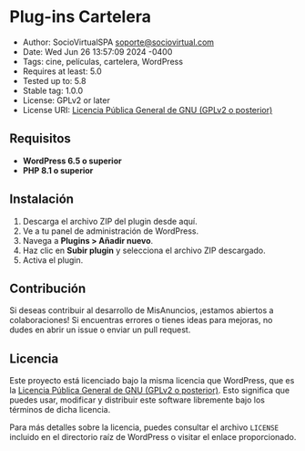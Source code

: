 # Plug-ins Cartelera

- Author: SocioVirtualSPA <soporte@sociovirtual.com>
- Date:   Wed Jun 26 13:57:09 2024 -0400
- Tags: cine, películas, cartelera, WordPress
- Requires at least: 5.0
- Tested up to: 5.8
- Stable tag: 1.0.0
- License: GPLv2 or later
- License URI: [Licencia Pública General de GNU (GPLv2 o posterior)](https://www.gnu.org/licenses/gpl-2.0.html)

## Requisitos

- **WordPress 6.5 o superior**
- **PHP 8.1 o superior**

## Instalación

1. Descarga el archivo ZIP del plugin desde aquí.
2. Ve a tu panel de administración de WordPress.
3. Navega a **Plugins > Añadir nuevo**.
4. Haz clic en **Subir plugin** y selecciona el archivo ZIP descargado.
5. Activa el plugin.


## Contribución

Si deseas contribuir al desarrollo de MisAnuncios, ¡estamos abiertos a colaboraciones! Si encuentras errores o tienes ideas para mejoras, no dudes en abrir un issue o enviar un pull request.

## Licencia
Este proyecto está licenciado bajo la misma licencia que WordPress, que es la [Licencia Pública General de GNU (GPLv2 o posterior)](https://www.gnu.org/licenses/gpl-2.0.html). Esto significa que puedes usar, modificar y distribuir este software libremente bajo los términos de dicha licencia.

Para más detalles sobre la licencia, puedes consultar el archivo `LICENSE` incluido en el directorio raíz de WordPress o visitar el enlace proporcionado.
